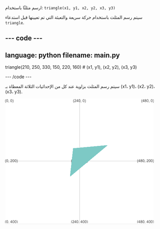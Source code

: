 ارسم مثلثًا باستخدام: `triangle(x1, y1, x2, y2, x3, y3)`

سيتم رسم المثلث باستخدام حركة سريعة والتعبئة التي تم تعيينها قبل استدعاء `triangle`.

--- code ---
---
language: python
filename: main.py
---

  triangle(210, 250, 330, 150, 220, 160) # (x1, y1), (x2, y2), (x3, y3)

--- /code ---

سيتم رسم المثلث بزاوية عند كل من الإحداثيات الثلاثة المعطاة بـ (x1، y1)، (x2، y2)، (x3، y3).

![تُظهر منطقة التنفيذ مثلثًا به زوايا عند إحداثيات الشفرة البرمجية.](images/example.png)

